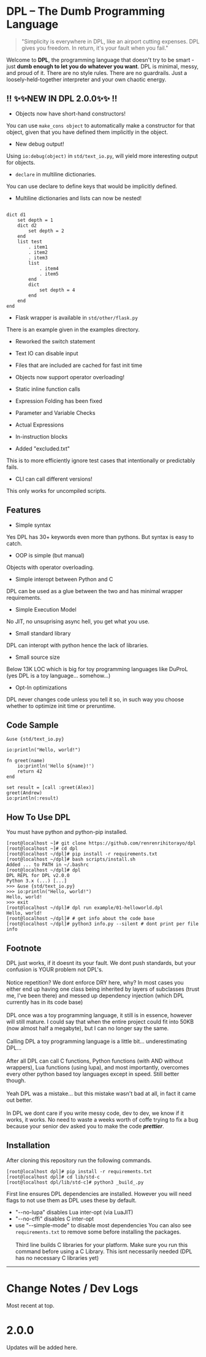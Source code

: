 # DPL – The Dumb Programming Language

> "Simplicity is everywhere in DPL, like an airport cutting expenses.
> DPL gives you freedom. In return, it's your fault when you fail."

Welcome to **DPL**, the programming language that doesn\'t try to be smart - just **dumb enough to let you do whatever you want**.
DPL is minimal, messy, and proud of it.
There are no style rules. There are no guardrails. Just a loosely-held-together interpreter and your own chaotic energy.

## !! ✨✨NEW IN DPL 2.0.0✨✨ !!

* Objects now have short-hand constructors!

You can use `make_cons object` to automatically make a constructor for that object,
given that you have defined them implicitly in the object.

* New debug output!

Using `io:debug(object)` in `std/text_io.py`,
will yield more interesting output for objects.

* `declare` in multiline dictionaries.

You can use declare to define keys that would be
implicitly defined.

* Multiline dictionaries and lists can now be nested!

```DuProL

dict d1
    set depth = 1
    dict d2
        set depth = 2
    end
    list test
        . item1
        . item2
        . item3
        list
            . item4
            . item5
        end
        dict
            set depth = 4
        end
    end
end

```

* Flask wrapper is available in `std/other/flask.py`

There is an example given in the examples directory.

* Reworked the switch statement

* Text IO can disable input

* Files that are included are cached for fast init time

* Objects now support operator overloading!

* Static inline function calls

* Expression Folding has been fixed

* Parameter and Variable Checks

* Actual Expressions

* In-instruction blocks

* Added "excluded.txt"

This is to more efficiently ignore
test cases that intentionally or
predictably fails.

* CLI can call different versions!

This only works for uncompiled scripts.

## Features

* Simple syntax

Yes DPL has 30+ keywords
even more than pythons.
But syntax is easy to catch.

* OOP is simple (but manual)

Objects with operator overloading.

* Simple interopt between Python and C

DPL can be used as a glue between the two
and has minimal wrapper requirements.

* Simple Execution Model

No JIT, no unsuprising async hell,
you get what you use.

* Small standard library

DPL can interopt with python hence
the lack of libraries.

* Small source size

Below 13K LOC which is big for toy
programming languages like DuProL
(yes DPL is a toy language... somehow...)

* Opt-In optimizations

DPL never changes code unless you
tell it so, in such way you choose
whether to optimize init time or preruntime.

## Code Sample

```DuProL
&use {std/text_io.py}

io:println("Hello, world!")

fn greet(name)
    io:println('Hello ${name}!')
    return 42
end

set result = [call :greet(Alex)]
greet(Andrew)
io:println(:result)
```

## How To Use DPL

You must have python and python-pip installed.

```Plaintext
[root@localhost ~]# git clone https://github.com/renrenrihitorayo/dpl
[root@localhost ~]# cd dpl
[root@localhost ~/dpl]# pip install -r requirements.txt
[root@localhost ~/dpl]# bash scripts/install.sh
Added ... to PATH in ~/.bashrc
[root@localhost ~/dpl]# dpl
DPL REPL for DPL v2.0.0
Python 3.x (...) [...]
>>> &use {std/text_io.py}
>>> io:println("Hello, world!")
Hello, world!
>>> exit
[root@localhost ~/dpl]# dpl run example/01-helloworld.dpl
Hello, world!
[root@localhost ~/dpl]# # get info about the code base
[root@localhost ~/dpl]# python3 info.py --silent # dont print per file info
```

## Footnote

DPL just works, if it doesnt its your fault.
We dont push standards, but your confusion is
YOUR problem not DPL\'s.
<br><br>
Notice repetition?
We dont enforce DRY here, why? In most cases
you either end up having one class being
inherited by layers of subclasses (trust me, I\'ve been there)
and messed up dependency injection (which DPL currently has
in its code base)
<br><br>
DPL once was a toy programming language,
it still is in essence, however will still
mature. I could say that when the entire project
could fit into 50KB (now almost half a megabyte),
but I can no longer say the same.
<br><br>
Calling DPL a toy programming language is a little
bit... underestimating DPL...
<br><br>
After all DPL can call C functions, Python functions
(with AND without wrappers), Lua functions (using lupa),
and most importantly, overcomes every other python based
toy languages except in speed. Still better though.
<br><br>
Yeah DPL was a mistake... but this mistake wasn\'t bad at all,
in fact it came out better.
<br><br>
In DPL we dont care if you write messy code,
dev to dev, we know if it works, it works.
No need to waste a weeks worth of coffe
trying to fix a bug because your senior dev
asked you to make the code ***prettier***.

## Installation

After cloning this repository
run the following commands.
```Plaintext
[root@localhost dpl]# pip install -r requirements.txt
[root@localhost dpl]# cd lib/std-c
[root@localhost dpl/lib/std-c]# python3 _build_.py
```

First line ensures DPL dependencies are installed.
However you will need flags to not use them as DPL
uses these by default.
* "--no-lupa" disables Lua inter-opt (via LuaJIT)
* "--no-cffi" disables C inter-opt
* use "--simple-mode" to disable most dependencies
You can also see `requirements.txt` to remove some
before installing the packages.
<br><br>
Third line builds C libraries for your platform.
Make sure you run this command before using a C
Library. This isnt necessarily needed (DPL has no
necessary C libraries yet)

---

# Change Notes / Dev Logs

Most recent at top.

# 2.0.0

Updates will be added here.